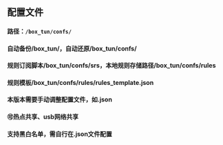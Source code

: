 ## 配置文件
#### 路径：`/box_tun/confs/`
#### 自动备份/box_tun/，自动还原/box_tun/confs/
#### 规则订阅脚本/box_tun/confs/srs，本地规则存储路径/box_tun/confs/rules
#### 规则模板/box_tun/confs/rules/rules_template.json
#### 本版本需要手动调整配置文件，如.json
#### 🉑热点共享、usb网络共享
#### 支持黑白名单，需自行在.json文件配置